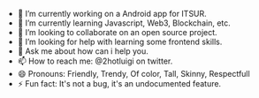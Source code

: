 <!--
**2hotluigi/2hotluigi** is a ✨ _special_ ✨ repository because its `README.md` (this file) appears on your GitHub profile.

Here are some ideas to get you started:
-->
- 🔭 I’m currently working on a Android app for ITSUR.
- 🌱 I’m currently learning Javascript, Web3, Blockchain, etc.
- 👯 I’m looking to collaborate on an open source project.
- 🤔 I’m looking for help with learning some frontend skills.
- 💬 Ask me about how can i help you.
- 📫 How to reach me: @2hotluigi on twitter.
- 😄 Pronouns: Friendly, Trendy, Of color, Tall, Skinny, Respectfull
- ⚡ Fun fact: It's not a bug, it's an undocumented feature.
